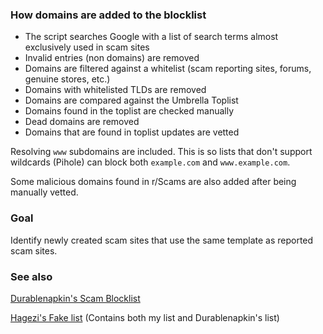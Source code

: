 ### How domains are added to the blocklist

- The script searches Google with a list of search terms almost exclusively used in scam sites
- Invalid entries (non domains) are removed
- Domains are filtered against a whitelist (scam reporting sites, forums, genuine stores, etc.)
- Domains with whitelisted TLDs are removed
- Domains are compared against the Umbrella Toplist
- Domains found in the toplist are checked manually
- Dead domains are removed
- Domains that are found in toplist updates are vetted

Resolving `www` subdomains are included. This is so lists that don't support wildcards (Pihole) can block both `example.com` and `www.example.com`.

Some malicious domains found in r/Scams are also added after being manually vetted.

### Goal

Identify newly created scam sites that use the same template as reported scam sites.

### See also

[Durablenapkin's Scam Blocklist](https://github.com/durablenapkin/scamblocklist)

[Hagezi's Fake list](https://github.com/hagezi/dns-blocklists#fake) (Contains both my list and Durablenapkin's list)
